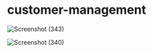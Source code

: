 # customer-management


![Screenshot (343)](https://github.com/prakash-urkude/customer-management/assets/115548645/dcd83d10-7638-475a-9f83-b505fc23c4e3)

![Screenshot (340)](https://github.com/prakash-urkude/customer-management/assets/115548645/fe6b0f6d-bb19-4436-9178-17bba7c79f6f)
